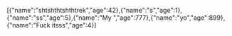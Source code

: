 [{"name":"shtshthtshthtrek","age":42},{"name":"s","age":1},{"name":"ss","age":5},{"name":"My ","age":777},{"name":"yo","age":899},{"name":"Fuck itsss","age":4}]